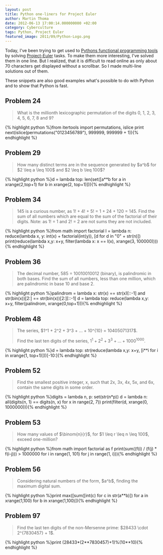 ```yaml
---
layout: post
title: Python one-liners for Project Euler
author: Martin Thoma
date: 2012-06-13 17:00:14.000000000 +02:00
category: Cyberculture
tags: Python, Project Euler
featured_image: 2011/09/Python-Logo.png
---
```

Today, I've been trying to get used to <a href="../functional-programming-in-python/" title="Functional Programming in Python">Pythons functional programming tools</a> by solving <a href="http://projecteuler.net/about">Project-Euler</a> tasks. To make them more interesting, I've solved them in one line. But I realized, that it is difficult to read online as only about 70 characters get displayed without a scrollbar. So I made multi-line solutions out of them. 

These snippets are also good examples what's possible to do with Python and to show that Python is fast.

<h2>Problem 24</h2>
<blockquote>What is the millionth lexicographic permutation of the digits 0, 1, 2, 3, 4, 5, 6, 7, 8 and 9?</blockquote>
{% highlight python %}from itertools import permutations, islice
print next(islice(permutations("0123456789"), 999999, 999999 + 1)){% endhighlight %}

<h2>Problem 29</h2>
<blockquote>How many distinct terms are in the sequence generated by $a^b$ for $2 \leq a \leq 100$ and $2 \leq b \leq 100$?</blockquote>
{% highlight python %}d = lambda top: len(set([a**b for a in xrange(2,top+1) 
                                      for b in xrange(2, top+1)])){% endhighlight %}

<h2>Problem 34</h2>
<blockquote>145 is a curious number, as 1! + 4! + 5! = 1 + 24 + 120 = 145.
Find the sum of all numbers which are equal to the sum of the factorial of their digits.
Note: as 1! = 1 and 2! = 2 are not sums they are not included.</blockquote>
{% highlight python %}from math import factorial
l = lambda n: reduce(lambda x, y: int(x) + factorial(int(y)), 
                     [d for d in "0" + str(n)])
print(reduce(lambda x,y: x+y, 
             filter(lambda x: x == l(x), 
                    xrange(3, 100000)))){% endhighlight %}

<h2>Problem 36</h2>
<blockquote>The decimal number, 585 = 10010010012 (binary), is palindromic in both bases.
Find the sum of all numbers, less than one million, which are palindromic in base 10 and base 2.</blockquote>
{% highlight python %}palindrom = lambda x: str(x) == str(x)[::-1] and 
                              str(bin(x))[2:] == str(bin(x))[2:][::-1]
d = lambda top: reduce(lambda x,y: x+y, 
                       filter(palindrom, xrange(0,top+1))){% endhighlight %}

<h2>Problem 48</h2>
<blockquote>The series, $1^1 + 2^2 + 3^3 + ... + 10^{10} = 10405071317$.

Find the last ten digits of the series, $1^1 + 2^2 + 3^3 + ... + 1000^{1000}$.</blockquote>


{% highlight python %}d = lambda top: str(reduce(lambda x,y: x+y, 
                            [i**i for i in xrange(1, top+1)]))[-10:]{% endhighlight %}

<h2>Problem 52</h2>
<blockquote>Find the smallest positive integer, x, such that 2x, 3x, 4x, 5x, and 6x, contain the same digits in some order.</blockquote>

{% highlight python %}digits = lambda n, p: set(str(n*p))
d = lambda n: all(digits(n, 1) ==  digits(n, x) for x in range(2, 7))
print(filter(d, xrange(0, 1000000))){% endhighlight %}

<h2>Problem 53</h2>
<blockquote>How many values of $\binom{n}{r}$, for $1 \leq r \leq n \leq 100$, exceed one-million?</blockquote>
{% highlight python %}from math import factorial as f
print(sum((f(i) / (f(j) * f(i-j))) > 1000000 for i in range(1, 101) 
		for j in range(1, i))){% endhighlight %}

<h2>Problem 56</h2>
<blockquote>Considering natural numbers of the form, $a^b$, finding the maximum digital sum.</blockquote>

{% highlight python %}print max([sum([int(c) for c in str(a**b)])
				for a in xrange(1,100) 
				for b in xrange(1,100)]){% endhighlight %}

<h2>Problem 97</h2>
<blockquote>Find the last ten digits of the non-Mersenne prime: $28433 \cdot 2^{7830457} + 1$.</blockquote>
{% highlight python %}print (28433*(2**7830457)+1)%(10**10){% endhighlight %}
